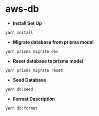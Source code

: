 # aws-db

- **Install Set Up**

```
yarn install
```

- **Migrate database from prisma model**

```
yarn prisma migrate dev 
```

- **Reset database to prisma model**

```
yarn prisma migrate reset 
```

- **Seed Database**

```
yarn db:seed
```

- **Format Description**

```
yarn db:format
```

